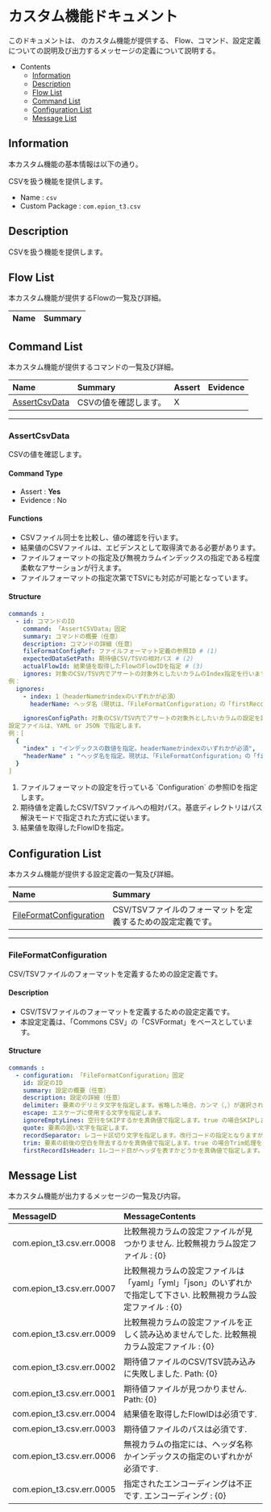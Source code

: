 #  カスタム機能ドキュメント

このドキュメントは、 のカスタム機能が提供する、
Flow、コマンド、設定定義についての説明及び出力するメッセージの定義について説明する。

- Contents
  - [Information](#Information)
  - [Description](#Description)
  - [Flow List](#Flow-List)
  - [Command List](#Command-List)
  - [Configuration List](#Configuration-List)
  - [Message List](#Message-List)

## Information

本カスタム機能の基本情報は以下の通り。

CSVを扱う機能を提供します。

- Name : `csv`
- Custom Package : `com.epion_t3.csv`

## Description
CSVを扱う機能を提供します。

## Flow List

本カスタム機能が提供するFlowの一覧及び詳細。

|Name|Summary|
|:---|:---|


## Command List

本カスタム機能が提供するコマンドの一覧及び詳細。

|Name|Summary|Assert|Evidence|
|:---|:---|:---|:---|
|[AssertCsvData](#AssertCsvData)|CSVの値を確認します。  |X||

------

### AssertCsvData
CSVの値を確認します。
#### Command Type
- Assert : __Yes__
- Evidence : No

#### Functions
- CSVファイル同士を比較し、値の確認を行います。
- 結果値のCSVファイルは、エビデンスとして取得済である必要があります。
- ファイルフォーマットの指定及び無視カラムインデックスの指定である程度柔軟なアサーションが行えます。
- ファイルフォーマットの指定次第でTSVにも対応が可能となっています。

#### Structure
```yaml
commands : 
  - id: コマンドのID
    command: 「AssertCSVData」固定
    summary: コマンドの概要（任意）
    description: コマンドの詳細（任意）
    fileFormatConfigRef: ファイルフォーマット定義の参照ID # (1)
    expectedDataSetPath: 期待値CSV/TSVの相対パス # (2)
    actualFlowId: 結果値を取得したFlowのFlowIDを指定 # (3)
    ignores: 対象のCSV/TSV内でアサートの対象外としたいカラムのIndex指定を行います。
例：
  ignores:
    - index: 1（headerNameかindexのいずれかが必須）
      headerName: ヘッダ名（現状は、「FileFormatConfiguration」の「firstRecordIsHeader」がTrueの場合のみ利用可能。）

    ignoresConfigPath: 対象のCSV/TSV内でアサートの対象外としたいカラムの設定を記載した設定ファイルのパスを指定します。
設定ファイルは、YAML or JSON で指定します。
例：[
  {
    "index" : "インデックスの数値を指定。headerNameかindexのいずれかが必須",
    "headerName" : "ヘッダ名を指定。現状は、「FileFormatConfiguration」の「firstRecordIsHeader」がTrueの場合のみ利用可能。"
  }
]


```

1. ファイルフォーマットの設定を行っている &#96;Configuration&#96; の参照IDを指定します。
1. 期待値を定義したCSV/TSVファイルへの相対パス。基底ディレクトリはパス解決モードで指定された方式に従います。
1. 結果値を取得したFlowIDを指定。

## Configuration List

本カスタム機能が提供する設定定義の一覧及び詳細。

|Name|Summary|
|:---|:---|
|[FileFormatConfiguration](#FileFormatConfiguration)|CSV/TSVファイルのフォーマットを定義するための設定定義です。  |

------

### FileFormatConfiguration
CSV/TSVファイルのフォーマットを定義するための設定定義です。
#### Description
- CSV/TSVファイルのフォーマットを定義するための設定定義です。
- 本設定定義は、「Commons CSV」の「CSVFormat」をベースとしています。

#### Structure
```yaml
commands : 
  - configuration: 「FileFormatConfiguration」固定
    id: 設定のID
    summary: 設定の概要（任意）
    description: 設定の詳細（任意）
    delimiter: 要素のデリミタ文字を指定します。省略した場合、カンマ（,）が選択されます。
    escape: エスケープに使用する文字を指定します。
    ignoreEmptyLines: 空行をSKIPするかを真偽値で指定します。true の場合SKIPします。
    quote: 要素の囲い文字を指定します。
    recordSeparator: レコード区切り文字を指定します。改行コードの指定となりますが、「CRLF」もしくは「LF」のいずれかを指定して下さい。
    trim: 要素の前後の空白を除去するかを真偽値で指定します。true の場合Trim処理を行います。デフォルトでは falseと扱います。
    firstRecordIsHeader: 1レコード目がヘッダを表すかどうかを真偽値で指定します。 trueの場合、ヘッダ行を比較SKIPします。デフォルトでは falseと扱います。

```


## Message List

本カスタム機能が出力するメッセージの一覧及び内容。

|MessageID|MessageContents|
|:---|:---|
|com.epion_t3.csv.err.0008|比較無視カラムの設定ファイルが見つかりません. 比較無視カラム設定ファイル : {0}|
|com.epion_t3.csv.err.0007|比較無視カラムの設定ファイルは「yaml」「yml」「json」のいずれかで指定して下さい. 比較無視カラム設定ファイル : {0}|
|com.epion_t3.csv.err.0009|比較無視カラムの設定ファイルを正しく読み込めませんでした. 比較無視カラム設定ファイル : {0}|
|com.epion_t3.csv.err.0002|期待値ファイルのCSV/TSV読み込みに失敗しました. Path: {0}|
|com.epion_t3.csv.err.0001|期待値ファイルが見つかりません. Path: {0}|
|com.epion_t3.csv.err.0004|結果値を取得したFlowIDは必須です.|
|com.epion_t3.csv.err.0003|期待値ファイルのパスは必須です.|
|com.epion_t3.csv.err.0006|無視カラムの指定には、ヘッダ名称かインデックスの指定のいずれかが必須です.|
|com.epion_t3.csv.err.0005|指定されたエンコーディングは不正です. エンコーディング : {0}|
